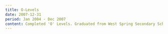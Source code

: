 ```yaml
---
title: O-Levels
date: 2007-12-31
period: Jan 2004 - Dec 2007
content: Completed 'O' Levels. Graduated from West Spring Secondary School.
---
```

